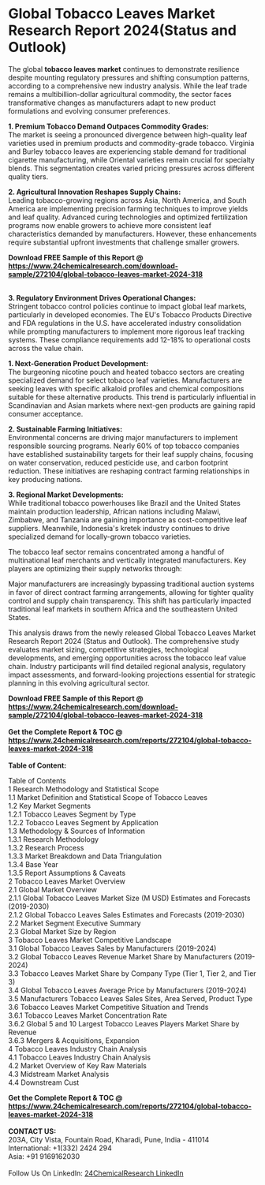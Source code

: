 <h1>Global Tobacco Leaves Market Research Report 2024(Status and Outlook)</h1><p>The global <strong>tobacco leaves market</strong> continues to demonstrate resilience despite mounting regulatory pressures and shifting consumption patterns, according to a comprehensive new industry analysis. While the leaf trade remains a multibillion-dollar agricultural commodity, the sector faces transformative changes as manufacturers adapt to new product formulations and evolving consumer preferences.</p><p><strong>1. Premium Tobacco Demand Outpaces Commodity Grades:</strong><br>
The market is seeing a pronounced divergence between high-quality leaf varieties used in premium products and commodity-grade tobacco. Virginia and Burley tobacco leaves are experiencing stable demand for traditional cigarette manufacturing, while Oriental varieties remain crucial for specialty blends. This segmentation creates varied pricing pressures across different quality tiers.</p><p><strong>2. Agricultural Innovation Reshapes Supply Chains:</strong><br>
Leading tobacco-growing regions across Asia, North America, and South America are implementing precision farming techniques to improve yields and leaf quality. Advanced curing technologies and optimized fertilization programs now enable growers to achieve more consistent leaf characteristics demanded by manufacturers. However, these enhancements require substantial upfront investments that challenge smaller growers.</p><div><b>Download FREE Sample of this Report @ 
            <a href="https://www.24chemicalresearch.com/download-sample/272104/global-tobacco-leaves-market-2024-318">
            https://www.24chemicalresearch.com/download-sample/272104/global-tobacco-leaves-market-2024-318</a></b></div><br><p><strong>3. Regulatory Environment Drives Operational Changes:</strong><br>
Stringent tobacco control policies continue to impact global leaf markets, particularly in developed economies. The EU's Tobacco Products Directive and FDA regulations in the U.S. have accelerated industry consolidation while prompting manufacturers to implement more rigorous leaf tracking systems. These compliance requirements add 12-18% to operational costs across the value chain.</p><p><strong>1. Next-Generation Product Development:</strong><br>
The burgeoning nicotine pouch and heated tobacco sectors are creating specialized demand for select tobacco leaf varieties. Manufacturers are seeking leaves with specific alkaloid profiles and chemical compositions suitable for these alternative products. This trend is particularly influential in Scandinavian and Asian markets where next-gen products are gaining rapid consumer acceptance.</p><p><strong>2. Sustainable Farming Initiatives:</strong><br>
Environmental concerns are driving major manufacturers to implement responsible sourcing programs. Nearly 60% of top tobacco companies have established sustainability targets for their leaf supply chains, focusing on water conservation, reduced pesticide use, and carbon footprint reduction. These initiatives are reshaping contract farming relationships in key producing nations.</p><p><strong>3. Regional Market Developments:</strong><br>
While traditional tobacco powerhouses like Brazil and the United States maintain production leadership, African nations including Malawi, Zimbabwe, and Tanzania are gaining importance as cost-competitive leaf suppliers. Meanwhile, Indonesia's kretek industry continues to drive specialized demand for locally-grown tobacco varieties.</p><p>The tobacco leaf sector remains concentrated among a handful of multinational leaf merchants and vertically integrated manufacturers. Key players are optimizing their supply networks through:</p><p>Major manufacturers are increasingly bypassing traditional auction systems in favor of direct contract farming arrangements, allowing for tighter quality control and supply chain transparency. This shift has particularly impacted traditional leaf markets in southern Africa and the southeastern United States.</p><p>This analysis draws from the newly released Global Tobacco Leaves Market Research Report 2024 (Status and Outlook). The comprehensive study evaluates market sizing, competitive strategies, technological developments, and emerging opportunities across the tobacco leaf value chain. Industry participants will find detailed regional analysis, regulatory impact assessments, and forward-looking projections essential for strategic planning in this evolving agricultural sector.</p><div><b>Download FREE Sample of this Report @ 
            <a href="https://www.24chemicalresearch.com/download-sample/272104/global-tobacco-leaves-market-2024-318">
            https://www.24chemicalresearch.com/download-sample/272104/global-tobacco-leaves-market-2024-318</a></b></div><br><div><b>Get the Complete Report & TOC @ 
            <a href="https://www.24chemicalresearch.com/reports/272104/global-tobacco-leaves-market-2024-318">
            https://www.24chemicalresearch.com/reports/272104/global-tobacco-leaves-market-2024-318</a></b></div><br>
            <b>Table of Content:</b><p>Table of Contents<br />
1 Research Methodology and Statistical Scope<br />
1.1 Market Definition and Statistical Scope of Tobacco Leaves<br />
1.2 Key Market Segments<br />
1.2.1 Tobacco Leaves Segment by Type<br />
1.2.2 Tobacco Leaves Segment by Application<br />
1.3 Methodology & Sources of Information<br />
1.3.1 Research Methodology<br />
1.3.2 Research Process<br />
1.3.3 Market Breakdown and Data Triangulation<br />
1.3.4 Base Year<br />
1.3.5 Report Assumptions & Caveats<br />
2 Tobacco Leaves Market Overview<br />
2.1 Global Market Overview<br />
2.1.1 Global Tobacco Leaves Market Size (M USD) Estimates and Forecasts (2019-2030)<br />
2.1.2 Global Tobacco Leaves Sales Estimates and Forecasts (2019-2030)<br />
2.2 Market Segment Executive Summary<br />
2.3 Global Market Size by Region<br />
3 Tobacco Leaves Market Competitive Landscape<br />
3.1 Global Tobacco Leaves Sales by Manufacturers (2019-2024)<br />
3.2 Global Tobacco Leaves Revenue Market Share by Manufacturers (2019-2024)<br />
3.3 Tobacco Leaves Market Share by Company Type (Tier 1, Tier 2, and Tier 3)<br />
3.4 Global Tobacco Leaves Average Price by Manufacturers (2019-2024)<br />
3.5 Manufacturers Tobacco Leaves Sales Sites, Area Served, Product Type<br />
3.6 Tobacco Leaves Market Competitive Situation and Trends<br />
3.6.1 Tobacco Leaves Market Concentration Rate<br />
3.6.2 Global 5 and 10 Largest Tobacco Leaves Players Market Share by Revenue<br />
3.6.3 Mergers & Acquisitions, Expansion<br />
4 Tobacco Leaves Industry Chain Analysis<br />
4.1 Tobacco Leaves Industry Chain Analysis<br />
4.2 Market Overview of Key Raw Materials<br />
4.3 Midstream Market Analysis<br />
4.4 Downstream Cust</p><div><b>Get the Complete Report & TOC @ 
            <a href="https://www.24chemicalresearch.com/reports/272104/global-tobacco-leaves-market-2024-318">
            https://www.24chemicalresearch.com/reports/272104/global-tobacco-leaves-market-2024-318</a></b></div><br><b>CONTACT US:</b><br>
            203A, City Vista, Fountain Road, Kharadi, Pune, India - 411014<br>
            International: +1(332) 2424 294<br>
            Asia: +91 9169162030 <br><br>
            Follow Us On LinkedIn: <a href="https://www.linkedin.com/company/24chemicalresearch/">24ChemicalResearch LinkedIn</a>